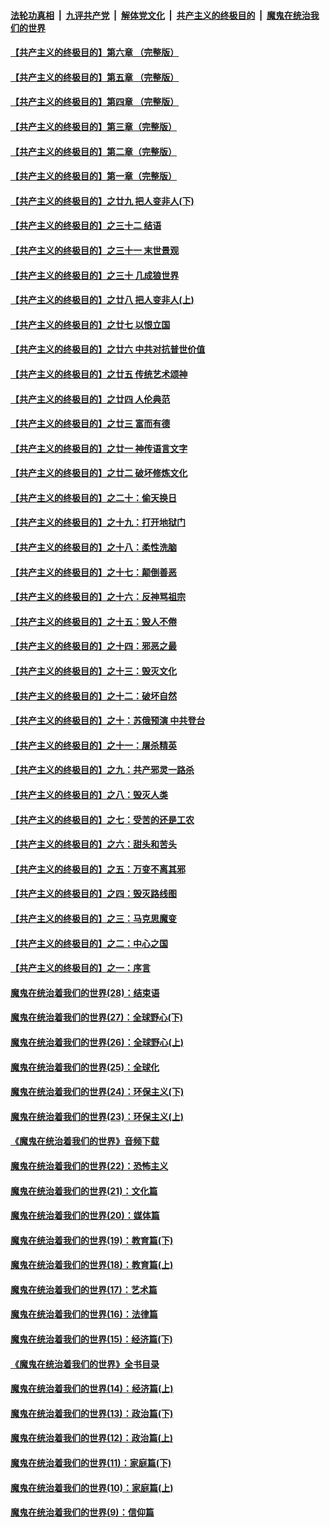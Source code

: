 ####  [法轮功真相](../../../../basic/blob/master/README.md?t=07042131) &nbsp;|&nbsp; [九评共产党](../../../../9ping.md/blob/master/README.md?t=07042131) &nbsp;|&nbsp; [解体党文化](../../../../jtdwh.md/blob/master/README.md?t=07042131)  &nbsp;|&nbsp; [共产主义的终极目的](../../../../gczydzjmd.md/blob/master/README.md?t=07042131) &nbsp;|&nbsp; [魔鬼在统治我们的世界](../../../../mgztzwmdsj.md/blob/master/README.md?t=07042131) 

#### [【共产主义的终极目的】第六章 （完整版）](../pages/nsc422/n11428913.md?t=07042131) 

#### [【共产主义的终极目的】第五章 （完整版）](../pages/nsc422/n11428912.md?t=07042131) 

#### [【共产主义的终极目的】第四章 （完整版）](../pages/nsc422/n11428907.md?t=07042131) 

#### [【共产主义的终极目的】第三章（完整版）](../pages/nsc422/n11428848.md?t=07042131) 

#### [【共产主义的终极目的】第二章（完整版）](../pages/nsc422/n11428831.md?t=07042131) 

#### [【共产主义的终极目的】第一章（完整版）](../pages/nsc422/n11417651.md?t=07042131) 

#### [【共产主义的终极目的】之廿九 把人变非人(下)](../pages/nsc422/n11344140.md?t=07042131) 

#### [【共产主义的终极目的】之三十二 结语](../pages/nsc422/n11360535.md?t=07042131) 

#### [【共产主义的终极目的】之三十一 末世景观](../pages/nsc422/n11351129.md?t=07042131) 

#### [【共产主义的终极目的】之三十 几成狼世界](../pages/nsc422/n11348280.md?t=07042131) 

#### [【共产主义的终极目的】之廿八 把人变非人(上)](../pages/nsc422/n11340492.md?t=07042131) 

#### [【共产主义的终极目的】之廿七 以恨立国](../pages/nsc422/n11336944.md?t=07042131) 

#### [【共产主义的终极目的】之廿六 中共对抗普世价值](../pages/nsc422/n11324785.md?t=07042131) 

#### [【共产主义的终极目的】之廿五 传统艺术颂神](../pages/nsc422/n11296396.md?t=07042131) 

#### [【共产主义的终极目的】之廿四 人伦典范](../pages/nsc422/n11296397.md?t=07042131) 

#### [【共产主义的终极目的】之廿三 富而有德](../pages/nsc422/n11283598.md?t=07042131) 

#### [【共产主义的终极目的】之廿一 神传语言文字](../pages/nsc422/n11263265.md?t=07042131) 

#### [【共产主义的终极目的】之廿二 破坏修炼文化](../pages/nsc422/n11245728.md?t=07042131) 

#### [【共产主义的终极目的】之二十：偷天换日](../pages/nsc422/n11238846.md?t=07042131) 

#### [【共产主义的终极目的】之十九：打开地狱门](../pages/nsc422/n11206376.md?t=07042131) 

#### [【共产主义的终极目的】之十八：柔性洗脑](../pages/nsc422/n11199994.md?t=07042131) 

#### [【共产主义的终极目的】之十七：颠倒善恶](../pages/nsc422/n11179782.md?t=07042131) 

#### [【共产主义的终极目的】之十六：反神骂祖宗](../pages/nsc422/n11166798.md?t=07042131) 

#### [【共产主义的终极目的】之十五：毁人不倦](../pages/nsc422/n11166792.md?t=07042131) 

#### [【共产主义的终极目的】之十四：邪恶之最](../pages/nsc422/n11150249.md?t=07042131) 

#### [【共产主义的终极目的】之十三：毁灭文化](../pages/nsc422/n11135227.md?t=07042131) 

#### [【共产主义的终极目的】之十二：破坏自然](../pages/nsc422/n11135214.md?t=07042131) 

#### [【共产主义的终极目的】之十：苏俄预演 中共登台](../pages/nsc422/n11118424.md?t=07042131) 

#### [【共产主义的终极目的】之十一：屠杀精英](../pages/nsc422/n11118442.md?t=07042131) 

#### [【共产主义的终极目的】之九：共产邪灵一路杀](../pages/nsc422/n11114139.md?t=07042131) 

#### [【共产主义的终极目的】之八：毁灭人类](../pages/nsc422/n11108503.md?t=07042131) 

#### [【共产主义的终极目的】之七：受苦的还是工农](../pages/nsc422/n11101809.md?t=07042131) 

#### [【共产主义的终极目的】之六：甜头和苦头](../pages/nsc422/n11096971.md?t=07042131) 

#### [【共产主义的终极目的】之五：万变不离其邪](../pages/nsc422/n11091285.md?t=07042131) 

#### [【共产主义的终极目的】之四：毁灭路线图](../pages/nsc422/n11086284.md?t=07042131) 

#### [【共产主义的终极目的】之三：马克思魔变](../pages/nsc422/n11061941.md?t=07042131) 

#### [【共产主义的终极目的】之二：中心之国](../pages/nsc422/n11047728.md?t=07042131) 

#### [【共产主义的终极目的】之一：序言](../pages/nsc422/n11086077.md?t=07042131) 

#### [魔鬼在统治着我们的世界(28)：结束语](../pages/nsc422/n10936246.md?t=07042131) 

#### [魔鬼在统治着我们的世界(27)：全球野心(下)](../pages/nsc422/n10928319.md?t=07042131) 

#### [魔鬼在统治着我们的世界(26)：全球野心(上)](../pages/nsc422/n10900318.md?t=07042131) 

#### [魔鬼在统治着我们的世界(25)：全球化](../pages/nsc422/n10788205.md?t=07042131) 

#### [魔鬼在统治着我们的世界(24)：环保主义(下)](../pages/nsc422/n10695307.md?t=07042131) 

#### [魔鬼在统治着我们的世界(23)：环保主义(上)](../pages/nsc422/n10688613.md?t=07042131) 

#### [《魔鬼在统治着我们的世界》音频下载](../pages/nsc422/n10635553.md?t=07042131) 

#### [魔鬼在统治着我们的世界(22)：恐怖主义](../pages/nsc422/n10614727.md?t=07042131) 

#### [魔鬼在统治着我们的世界(21)：文化篇](../pages/nsc422/n10597706.md?t=07042131) 

#### [魔鬼在统治着我们的世界(20)：媒体篇](../pages/nsc422/n10586579.md?t=07042131) 

#### [魔鬼在统治着我们的世界(19)：教育篇(下)](../pages/nsc422/n10564808.md?t=07042131) 

#### [魔鬼在统治着我们的世界(18)：教育篇(上)](../pages/nsc422/n10526970.md?t=07042131) 

#### [魔鬼在统治着我们的世界(17)：艺术篇](../pages/nsc422/n10499093.md?t=07042131) 

#### [魔鬼在统治着我们的世界(16)：法律篇](../pages/nsc422/n10485969.md?t=07042131) 

#### [魔鬼在统治着我们的世界(15)：经济篇(下)](../pages/nsc422/n10469975.md?t=07042131) 

#### [《魔鬼在统治着我们的世界》全书目录](../pages/nsc422/n10464261.md?t=07042131) 

#### [魔鬼在统治着我们的世界(14)：经济篇(上)](../pages/nsc422/n10457370.md?t=07042131) 

#### [魔鬼在统治着我们的世界(13)：政治篇(下)](../pages/nsc422/n10448270.md?t=07042131) 

#### [魔鬼在统治着我们的世界(12)：政治篇(上)](../pages/nsc422/n10444576.md?t=07042131) 

#### [魔鬼在统治着我们的世界(11)：家庭篇(下)](../pages/nsc422/n10440961.md?t=07042131) 

#### [魔鬼在统治着我们的世界(10)：家庭篇(上)](../pages/nsc422/n10435448.md?t=07042131) 

#### [魔鬼在统治着我们的世界(9)：信仰篇](../pages/nsc422/n10432159.md?t=07042131) 


